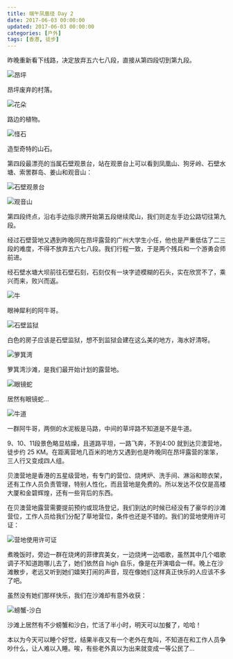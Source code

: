 ```yaml
---
title: 端午凤凰径 Day 2
date: 2017-06-03 00:00:00
updated: 2017-06-03 00:00:00
categories: [户外]
tags: [香港, 徒步]
---
```


昨晚重新看下线路，决定放弃五六七八段，直接从第四段切到第九段。

![][1010]

昂坪废弃的村落。

![][1020]

路边的植物。

![][1030]

造型奇特的山石。

第四段最漂亮的当属石壁观景台，站在观景台上可以看到凤凰山、狗牙岭、石壁水塘、索罟群岛、姜山和观音山：

![][1040]

![][1050]

第四段终点，沿右手边指示牌开始第五段继续爬山，我们则走左手边公路切往第九段。

经过石壁营地又遇到昨晚同在昂坪露营的广州大学生小任，他也是严重低估了二三段的难度，不得不放弃五六七八段。我们行程一致，于是两个残兵和一个游勇会师前进。

经石壁水塘大坝前往石壁石刻，石刻仅有一块字迹模糊的石头，实在欣赏不了，乘兴而来，败兴而返。

![][1060]

眼神犀利的阿牛哥。

![][1070]

白色的房子应该是石壁监狱，想不到监狱会建在这么美的地方，海水好清呀。

![][1080]

箩箕湾沙滩，是我们最开始计划的露营地。

![][1090]

居然有眼镜蛇...

![][1100]

一群阿牛哥，两侧的水泥板是马路，中间的草坪路不知道是不是牛道。

9、10、11段景色略显枯燥，且道路平坦，一路飞奔，不到4:00 就到达贝澳营地，徒步约 25 KM。在距离营地几百米的地方又遇到也是昨晚同在昂坪露营的笨笨，三人行又变成四人组。

贝澳营地是香港的五星级营地，有专门的营位、烧烤炉、洗手间、淋浴和晾衣架，还有工作人员负责管理，特别人性化，而且营地是免费的。所以发达不仅仅是高楼大厦和金碧辉煌，还有一些背后的东西。

在贝澳营地露营需要提前预约或现场登记，我们到达的时候已经没有了豪华的沙滩营位，工作人员给我们分配了草地营位，条件也还是不错的。我们的营地使用许可证：

![][1110]

煮晚饭时，旁边一群在烧烤的菲律宾美女，一边烧烤一边唱歌，虽然其中几个唱歌调子不知道跑哪儿去了，她们依然自 high 自乐，像是在开演唱会一样。晚上在沙滩散步，老远又听到她们嬉笑打闹的声音，现在像她们这样真正快乐的人应该不多了吧。

虽然没有她们那样快乐，我们在沙滩却有意外收获：

![][1120]

沙滩上居然有不少螃蟹和沙白，忙活了半小时，明天可以加餐了，哈哈！

本以为今天可以睡个好觉，结果半夜又有一个老外在鬼叫，不知道在和工作人员争吵什么，让人难以入睡。唉，有些老外真以为出来就变成一等公民了...


[1010]: http://victorblog.nos-eastchina1.126.net/1006/%E6%98%82%E5%9D%AA.jpg "昂坪"
[1020]: http://victorblog.nos-eastchina1.126.net/1006/%E8%8A%B1%E6%9C%B5.JPEG "花朵"
[1030]: http://victorblog.nos-eastchina1.126.net/1006/%E6%80%AA%E7%9F%B3.jpg "怪石"
[1040]: http://victorblog.nos-eastchina1.126.net/1006/%E7%9F%B3%E5%A3%81%E8%A7%82%E6%99%AF%E5%8F%B0-%E6%A0%87%E6%B3%A8.jpg "石壁观景台"
[1050]: http://victorblog.nos-eastchina1.126.net/1006/%E8%A7%82%E9%9F%B3%E5%B1%B1.jpg "观音山"
[1060]: http://victorblog.nos-eastchina1.126.net/1006/%E7%89%9B.jpg "牛"
[1070]: http://victorblog.nos-eastchina1.126.net/1006/%E7%9F%B3%E5%A3%81%E7%9B%91%E7%8B%B1.jpg "石壁监狱"
[1080]: http://victorblog.nos-eastchina1.126.net/1006/%E7%AE%A9%E7%AE%95%E6%B9%BE.jpg "箩箕湾"
[1090]: http://victorblog.nos-eastchina1.126.net/1006/%E7%9C%BC%E9%95%9C%E8%9B%87.JPEG "眼镜蛇"
[1100]: http://victorblog.nos-eastchina1.126.net/1006/%E7%89%9B%E9%81%93.jpg "牛道"
[1110]: http://victorblog.nos-eastchina1.126.net/1006/%E8%B4%9D%E6%BE%B3%E8%90%A5%E5%9C%B0%E4%BD%BF%E7%94%A8%E8%AE%B8%E5%8F%AF%E8%AF%81.JPG "营地使用许可证"
[1120]: http://victorblog.nos-eastchina1.126.net/1006/%E8%9E%83%E8%9F%B9-%E6%B2%99%E7%99%BD.JPEG "螃蟹-沙白"